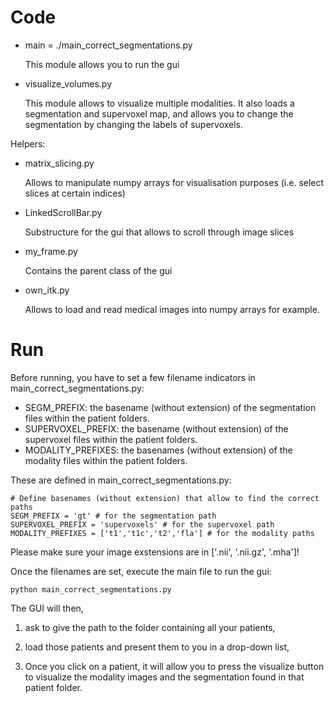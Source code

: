 # Code

- main = ./main_correct_segmentations.py
    
    This module allows you to run the gui
   
- visualize_volumes.py

    This module allows to visualize multiple modalities. It also loads a segmentation and supervoxel map, and allows you to change the segmentation by changing the labels of supervoxels.
   
Helpers:

- matrix_slicing.py

    Allows to manipulate numpy arrays for visualisation purposes (i.e. select slices at certain indices)
    
- LinkedScrollBar.py

     Substructure for the gui that allows to scroll through image slices
     
- my_frame.py

     Contains the parent class of the gui
     
- own_itk.py

     Allows to load and read medical images into numpy arrays for example.

# Run

Before running, you have to set a few filename indicators in main_correct_segmentations.py:

- SEGM_PREFIX: the basename (without extension) of the segmentation files within the patient folders.
- SUPERVOXEL_PREFIX: the basename (without extension) of the supervoxel files within the patient folders.
- MODALITY_PREFIXES: the basenames (without extension) of the modality files within the patient folders.
    
These are defined in main_correct_segmentations.py:
    
~~~~
# Define basenames (without extension) that allow to find the correct paths
SEGM_PREFIX = 'gt' # for the segmentation path
SUPERVOXEL_PREFIX = 'supervoxels' # for the supervoxel path
MODALITY_PREFIXES = ['t1','t1c','t2','fla'] # for the modality paths
~~~~

Please make sure your image exstensions are in ['.nii', '.nii.gz', '.mha']!

Once the filenames are set, execute the main file to run the gui:

~~~~
python main_correct_segmentations.py
~~~~

The GUI will then,

1. ask to give the path to the folder containing all your patients, 

2. load those patients and present them to you in a drop-down list,

3. Once you click on a patient, it will allow you to press the visualize button to visualize the modality images and the segmentation found in that patient folder.
